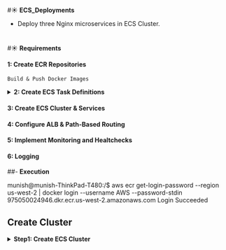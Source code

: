 #☀️ **ECS_Deployments**
- Deploy three Nginx microservices in ECS Cluster.
#

#☀️ **Requirements**

####  **1: Create ECR Repositories**
`Build & Push Docker Images`
  
<details>
<summary><strong>2: Create ECS Task Definitions</strong></summary>
<p><strong>Step 1:</strong> Create a JSON Task Definition File</p>
<p><strong>Step 2:</strong>Register the Task Definition</p>
  Create the IAM Role
<p><strong>Step 3:</strong> Check the Task Definition was created</p>
  aws ecs describe-task-definition --task-definition service1-task
</details>  


####  **3: Create ECS Cluster & Services**
####  **4: Configure ALB & Path-Based Routing**
####  **5: Implement Monitoring and Healtchecks**
####  **6: Logging**


##- **Execution**

munish@munish-ThinkPad-T480:/$ aws ecr get-login-password --region us-west-2 | docker login --username AWS --password-stdin 975050024946.dkr.ecr.us-west-2.amazonaws.com
Login Succeeded


## Create Cluster
<details>
  <summary><strong>Step1: Create ECS Cluster</strong></summary>

  Run the following command to create an ECS cluster:
 #### - `aws ecs create-cluster --cluster-name muni-microservices-cluster --region us-west-2`
  
  ```bash
  {
  "cluster": {
    "clusterArn": "arn:aws:ecs:us-west-2:975050024946:cluster/muni-microservices-cluster",
    "clusterName": "muni-microservices-cluster",
    "status": "ACTIVE",
    "registeredContainerInstancesCount": 0,
    "runningTasksCount": 0,
    "pendingTasksCount": 0,
    "activeServicesCount": 0,
    "statistics": [],
    "tags": [],
    "settings": [
      {
        "name": "containerInsights",
        "value": "disabled"
      }
    ],
    "capacityProviders": [],
    "defaultCapacityProviderStrategy": []
  }
}
</details> ```


Step 2: Register the Task Definition
Step 2: Check the Task Definition was created
 - `aws ecs describe-task-definition --task-definition service1-task --region us-west-2`




